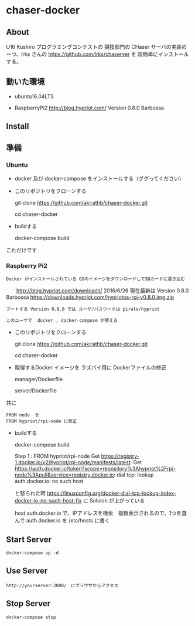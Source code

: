 
# chaser-docker

## About

   U16 Kushiro プログラミングコンテストの 競技部門の CHaser サーバの実装の一つ、lrks さんの https://github.com/lrks/chaserver を 超簡単にインストールする。

## 動いた環境

+   ubuntu16.04LTS 

+   RaspberryPi2  http://blog.hypriot.com/ Version 0.8.0 Barbossa


## Install

## 準備



### Ubuntu

+ docker 及び docker-compose をインストールする（ググってください）

+ このリポジトリをクローンする

    git clone https://github.com/akirathb/chaser-docker.git 

    cd chaser-docker

+ buildする

    docker-compose build

これだけです

### Raspberry Pi2

    Docker がインストールされている OSのイメージをダウンロードしてSDカードに書き込む
　　http://blog.hypriot.com/downloads/
    2016/6/26 現在最新は Version 0.8.0 Barbossa https://downloads.hypriot.com/hypriotos-rpi-v0.8.0.img.zip
   
    ブートする Version 0.8.0 では ユーザ/パスワードは pirate/hypriot
    
    このユーザで  docker , docker-compose が使える

+ このリポジトリをクローンする

    git clone https://github.com/akirathb/chaser-docker.git

    cd chaser-docker

+ 取得するDocker イメージを ラズバイ用に Dockerファイルの修正

    manager/Dockerfile

    server/Dockerfile

共に

    FROM node  を
    FROM hypriot/rpi-node に修正


+ buildする

    docker-compose build

    Step 1 : FROM hypriot/rpi-node
    Get https://registry-1.docker.io/v2/hypriot/rpi-node/manifests/latest: Get https://auth.docker.io/token?scope=repository%3Ahypriot%2Frpi-node%3Apull&service=registry.docker.io: dial tcp: lookup auth.docker.io: no such host  

    と怒られた時 https://linuxconfig.org/docker-dial-tcp-lookup-index-docker-io-no-such-host-fix に Soluion が上がっている

    host auth.docker.io  で、IPアドレスを検索　複数表示されるので、1つを選んで auth.docker.io を /etc/hosts に書く


    
## Start Server 

    docker-compose up -d

## Use Server

    http://yourserver:3000/　にブラウザからアクセス

## Stop Server

    docker-compose stop


